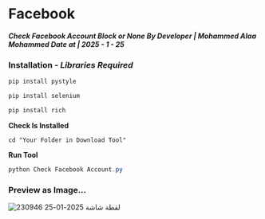 # Facebook
*****Check Facebook Account Block or None
By Developer | Mohammed Alaa Mohammed
Date at | 2025 - 1 - 25*****

### Installation - ***Libraries Required***

```python
pip install pystyle
```
```python
pip install selenium
```
```python
pip install rich
```
**Check Is Installed**
```shell
cd "Your Folder in Download Tool"
```
**Run Tool**
```powershell
python Check Facebook Account.py
```


### Preview as Image...
![لقطة شاشة 2025-01-25 230946](https://github.com/user-attachments/assets/6fa29ba5-f3af-4f97-a310-d059da03967e)

